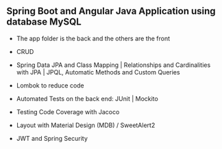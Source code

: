 ## Spring Boot and Angular Java Application using database MySQL

* The app folder is the back and the others are the front

* CRUD

* Spring Data JPA and Class Mapping | Relationships and Cardinalities with JPA | JPQL, Automatic Methods and Custom Queries

* Lombok to reduce code

* Automated Tests on the back end: JUnit | Mockito

* Testing Code Coverage with Jacoco

* Layout with Material Design (MDB) / SweetAlert2

* JWT and Spring Security
